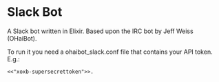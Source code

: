 Slack Bot
=========

A Slack bot written in Elixir. Based upon the IRC bot by Jeff Weiss (OHaiBot).


To run it you need a ohaibot_slack.conf file that contains your API token. E.g.:

```
<<"xoxb-supersecrettoken">>.
```